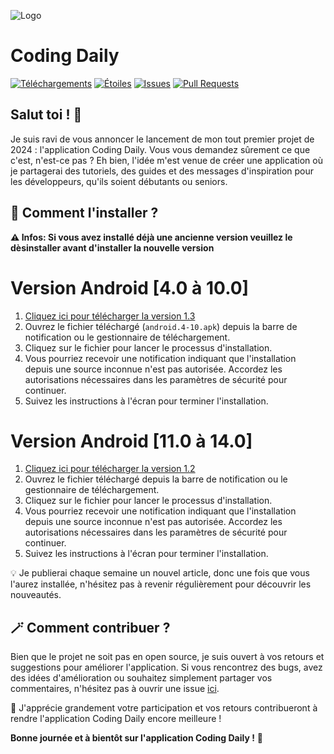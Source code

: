 ![Logo](https://telegra.ph/file/55d3e74c82ad8a66772d9.jpg)
# Coding Daily
[![Téléchargements](https://img.shields.io/github/downloads/anonymmouscoder/Coding-Daily/latest/total)](https://github.com/anonymmouscoder/Coding-Daily/archive/refs/tags/appsv2.zip)
[![Étoiles](https://img.shields.io/github/stars/anonymmouscoder/Coding-Daily)](https://github.com/anonymmouscoder/Coding-Daily/stargazers)
[![Issues](https://img.shields.io/github/issues/anonymmouscoder/Coding-Daily)](https://github.com/anonymmouscoder/Coding-Daily/issues)
[![Pull Requests](https://img.shields.io/github/issues-pr/anonymmouscoder/Coding-Daily)](https://github.com/anonymmouscoder/Coding-Daily/pulls)


## Salut toi ! 👋
Je suis ravi de vous annoncer le lancement de mon tout premier projet de 2024 : l'application Coding Daily. 
Vous vous demandez sûrement ce que c'est, n'est-ce pas ? Eh bien, l'idée m'est venue de créer une application où je partagerai des tutoriels, des guides et des messages d'inspiration pour les développeurs, qu'ils soient débutants ou seniors.

## 📲 Comment l'installer ?
**⚠️ Infos: Si vous avez installé déjà une ancienne version veuillez le dèsinstaller avant d'installer la nouvelle version**

# Version Android [4.0 à 10.0]
1. [Cliquez ici pour télécharger la version 1.3](https://github.com/anonymmouscoder/Coding-Daily/releases/download/appv3-4-10/android.4-10.apk)
2. Ouvrez le fichier téléchargé (`android.4-10.apk`) depuis la barre de notification ou le gestionnaire de téléchargement.
3. Cliquez sur le fichier pour lancer le processus d'installation.
4. Vous pourriez recevoir une notification indiquant que l'installation depuis une source inconnue n'est pas autorisée. Accordez les autorisations nécessaires dans les paramètres de sécurité pour continuer.
5. Suivez les instructions à l'écran pour terminer l'installation.

# Version Android [11.0 à 14.0]
1. [Cliquez ici pour télécharger la version 1.2](https://github.com/anonymmouscoder/Coding-Daily/releases/tag/appsv2-stable)
2. Ouvrez le fichier téléchargé depuis la barre de notification ou le gestionnaire de téléchargement.
3. Cliquez sur le fichier pour lancer le processus d'installation.
4. Vous pourriez recevoir une notification indiquant que l'installation depuis une source inconnue n'est pas autorisée. Accordez les autorisations nécessaires dans les paramètres de sécurité pour continuer.
5. Suivez les instructions à l'écran pour terminer l'installation.



💡 Je publierai chaque semaine un nouvel article, donc une fois que vous l'aurez installée, n'hésitez pas à revenir régulièrement pour découvrir les nouveautés.

## 🪄 Comment contribuer ?

Bien que le projet ne soit pas en open source, je suis ouvert à vos retours et suggestions pour améliorer l'application. Si vous rencontrez des bugs, avez des idées d'amélioration ou souhaitez simplement partager vos commentaires, n'hésitez pas à ouvrir une issue [ici](https://github.com/anonymmouscoder/Coding-Daily/issues).

🤗 J'apprécie grandement votre participation et vos retours contribueront à rendre l'application Coding Daily encore meilleure !

**Bonne journée et à bientôt sur l'application Coding Daily !** 🌟
